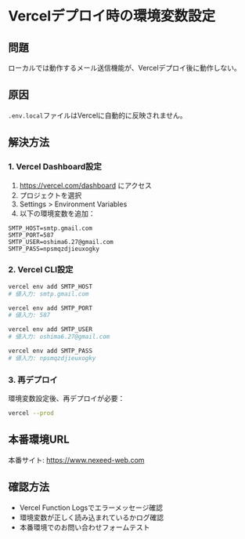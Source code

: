 # Vercelデプロイ時の環境変数設定

## 問題
ローカルでは動作するメール送信機能が、Vercelデプロイ後に動作しない。

## 原因
`.env.local`ファイルはVercelに自動的に反映されません。

## 解決方法

### 1. Vercel Dashboard設定
1. https://vercel.com/dashboard にアクセス
2. プロジェクトを選択
3. Settings > Environment Variables
4. 以下の環境変数を追加：

```
SMTP_HOST=smtp.gmail.com
SMTP_PORT=587
SMTP_USER=oshima6.27@gmail.com
SMTP_PASS=npsmqzdjieuxogky
```

### 2. Vercel CLI設定
```bash
vercel env add SMTP_HOST
# 値入力: smtp.gmail.com

vercel env add SMTP_PORT
# 値入力: 587

vercel env add SMTP_USER  
# 値入力: oshima6.27@gmail.com

vercel env add SMTP_PASS
# 値入力: npsmqzdjieuxogky
```

### 3. 再デプロイ
環境変数設定後、再デプロイが必要：
```bash
vercel --prod
```

## 本番環境URL
本番サイト: https://www.nexeed-web.com

## 確認方法
- Vercel Function Logsでエラーメッセージ確認
- 環境変数が正しく読み込まれているかログ確認
- 本番環境でのお問い合わせフォームテスト